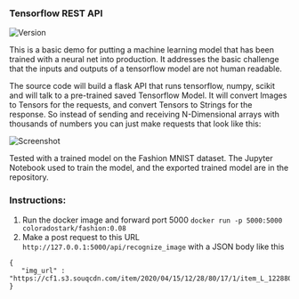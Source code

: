 ### Tensorflow REST API

![Version](https://img.shields.io/github/v/release/ColoradoStark/Tensorflow-REST-API)

This is a basic demo for putting a machine learning model that has been trained with a neural net into production. It addresses the basic challenge that the inputs and outputs of a tensorflow model are not human readable.

The source code will build a flask API that runs tensorflow, numpy, scikit and will talk to a pre-trained saved Tensorflow Model. It will convert Images to Tensors for the requests, and convert Tensors to Strings for the response.  So instead of sending and receiving N-Dimensional arrays with thousands of numbers you can just make requests that look like this:

![Screenshot](https://raw.githubusercontent.com/ColoradoStark/Tensorflow-REST-API/master/API.png)

Tested with a trained model on the Fashion MNIST dataset. The Jupyter Notebook used to train the model, and the exported trained model are in the repository.

### Instructions:

1. Run the docker image and forward port 5000 `docker run -p 5000:5000 coloradostark/fashion:0.08`
2. Make a post request to this URL `http://127.0.0.1:5000/api/recognize_image` with a JSON body like this

```
{
   "img_url" : "https://cf1.s3.souqcdn.com/item/2020/04/15/12/28/80/17/1/item_L_122880171_82d16380e5c8c.jpg"
}
```


 
